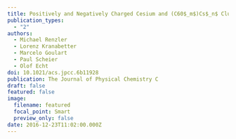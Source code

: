 ```yaml
---
title: Positively and Negatively Charged Cesium and (C60$_m$)Cs$_n$ Cluster Ions
publication_types:
  - "2"
authors:
  - Michael Renzler
  - Lorenz Kranabetter
  - Marcelo Goulart
  - Paul Scheier
  - Olof Echt
doi: 10.1021/acs.jpcc.6b11928
publication: The Journal of Physical Chemistry C
draft: false
featured: false
image:
  filename: featured
  focal_point: Smart
  preview_only: false
date: 2016-12-23T11:02:00.000Z
---
```

